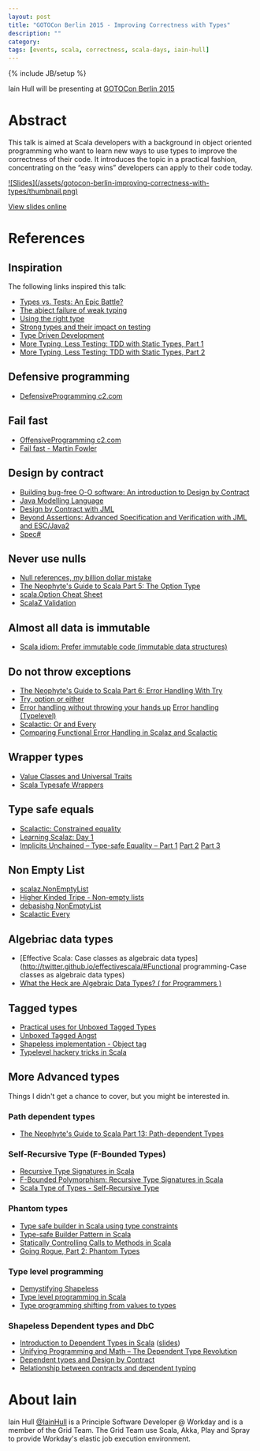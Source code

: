 ```yaml
---
layout: post
title: "GOTOCon Berlin 2015 - Improving Correctness with Types"
description: ""
category:
tags: [events, scala, correctness, scala-days, iain-hull]
---
```

{% include JB/setup %}

Iain Hull will be presenting at [GOTOCon Berlin 2015](http://gotocon.com/berlin-2015/speaker/Iain+Hull)

# Abstract

This talk is aimed at Scala developers with a background in object oriented programming who want to learn new ways to use types to improve the correctness of their code. It introduces the topic in a practical fashion, concentrating on the “easy wins” developers can apply to their code today.

<a href="http://www.slideshare.net/IainHull/improving-correctness-with-type-goto-con-berlin">
![Slides](/assets/gotocon-berlin-improving-correctness-with-types/thumbnail.png)
</a>

[View slides online](http://www.slideshare.net/IainHull/improving-correctness-with-type-goto-con-berlin)

# References

## Inspiration

The following links inspired this talk:

* [Types vs. Tests: An Epic Battle?](http://www.infoq.com/presentations/Types-Tests)
* [The abject failure of weak typing](http://techblog.realestate.com.au/the-abject-failure-of-weak-typing/)
* [Using the right type](http://like-a-boss.net/2014/05/11/using-the-right-type.html)
* [Strong types and their impact on testing](http://levinotik.com/strong-types-and-their-impact-on-testing/)
* [Type Driven Development](http://www.slideshare.net/mproch/booster-conf?next_slideshow=1)
* [More Typing, Less Testing: TDD with Static Types, Part 1](http://spin.atomicobject.com/2014/12/09/typed-language-tdd-part1/)
* [More Typing, Less Testing: TDD with Static Types, Part 2](http://spin.atomicobject.com/2014/12/10/typed-language-tdd-part2/)

<!--more-->

## Defensive programming

* [DefensiveProgramming c2.com](http://c2.com/cgi/wiki?DefensiveProgramming)

## Fail fast

* [OffensiveProgramming c2.com](http://c2.com/cgi/wiki?OffensiveProgramming)
* [Fail fast - Martin Fowler](http://www.martinfowler.com/ieeeSoftware/failFast.pdf)

## Design by contract

* [Building bug-free O-O software: An introduction to Design by Contract](https://archive.eiffel.com/doc/manuals/technology/contract/)
* [Java Modelling Language](http://www.eecs.ucf.edu/~leavens/JML/index.shtml)
* [Design by Contract with JML](http://www.jmlspecs.org/jmldbc.pdf)
* [Beyond Assertions: Advanced Specification and Verification with JML and ESC/Java2](http://www.eecs.ucf.edu/~leavens/JML/fmco.pdf)
* [Spec#](http://research.microsoft.com/apps/mobile/showpage.aspx?page=/en-us/projects/specsharp/)

## Never use nulls

* [Null references, my billion dollar mistake](http://www.infoq.com/presentations/Null-References-The-Billion-Dollar-Mistake-Tony-Hoare)
* [The Neophyte's Guide to Scala Part 5: The Option Type](http://danielwestheide.com/blog/2012/12/19/the-neophytes-guide-to-scala-part-5-the-option-type.html)
* [scala.Option Cheat Sheet](http://tonymorris.github.io/blog/posts/scalaoption-cheat-sheet/)
* [ScalaZ Validation](http://eed3si9n.com/learning-scalaz/Validation.html)

## Almost all data is immutable

* [Scala idiom: Prefer immutable code (immutable data structures)](http://alvinalexander.com/scala/scala-idiom-immutable-code-functional-programming-immutability)

## Do not throw exceptions

* [The Neophyte's Guide to Scala Part 6: Error Handling With Try](http://danielwestheide.com/blog/2012/12/26/the-neophytes-guide-to-scala-part-6-error-handling-with-try.html)
* [Try, option or either](http://blog.xebia.com/2015/02/18/try-option-or-either/)
* [Error handling without throwing your hands up](http://underscore.io/blog/posts/2015/02/13/error-handling-without-throwing-your-hands-up.html)
[Error handling (Typelevel)](http://typelevel.org/blog/2014/02/21/error-handling.html)
* [Scalactic: Or and Every](http://www.scalactic.org/user_guide/OrAndEvery)
* [Comparing Functional Error Handling in Scalaz and Scalactic](https://thenewcircle.com/s/post/1704/comparing_functional_error_handling_in_scalaz_and_scalactic)

## Wrapper types

* [Value Classes and Universal Traits](http://docs.scala-lang.org/overviews/core/value-classes.html)
* [Scala Typesafe Wrappers](http://workday.github.io/scala/2015/02/05/scala-typesafe-wrappers/)

## Type safe equals

* [Scalactic: Constrained equality](http://www.scalactic.org/user_guide/ConstrainedEquality)
* [Learning Scalaz: Day 1](http://eed3si9n.com/learning-scalaz-day1)
* [Implicits Unchained – Type-safe Equality – Part 1](http://hseeberger.github.io/blog/2013/05/30/implicits-unchained-type-safe-equality-part1/) [Part 2](http://hseeberger.github.io/blog/2013/05/31/implicits-unchained-type-safe-equality-part2/) [Part 3](http://hseeberger.github.io/blog/2013/06/01/implicits-unchained-type-safe-equality-part3/)

## Non Empty List

* [scalaz.NonEmptyList](http://docs.typelevel.org/api/scalaz/nightly/index.html#scalaz.NonEmptyList)
* [Higher Kinded Tripe - Non-empty lists](https://higherkindedtripe.wordpress.com/2012/03/10/non-empty-lists/)
* [debasishg NonEmptyList](https://twitter.com/debasishg/status/567369365977190402)
* [Scalactic Every](http://doc.scalatest.org/2.2.4/org/scalactic/Every.html)


## Algebriac data types

* [Effective Scala: Case classes as algebraic data types](http://twitter.github.io/effectivescala/#Functional programming-Case classes as algebraic data types)
* [What the Heck are Algebraic Data Types? ( for Programmers )](http://merrigrove.blogspot.de/2011/12/another-introduction-to-algebraic-data.html)

## Tagged types

*	[Practical uses for Unboxed Tagged Types](http://etorreborre.blogspot.ie/2011/11/practical-uses-for-unboxed-tagged-types.html)
*	[Unboxed Tagged Angst](http://noelwelsh.com/programming/2014/01/29/unboxed-tagged-angst/)
*	[Shapeless implementation - Object tag](https://github.com/milessabin/shapeless/blob/master/core/src/main/scala/shapeless/typeoperators.scala)
*	[Typelevel hackery tricks in Scala](http://www.folone.info/blog/Typelevel-Hackery/)


## More Advanced types

Things I didn't get a chance to cover, but you might be interested in.

###	Path dependent types

* [The Neophyte's Guide to Scala Part 13: Path-dependent Types](http://danielwestheide.com/blog/2013/02/13/the-neophytes-guide-to-scala-part-13-path-dependent-types.html)

### Self-Recursive Type (F-Bounded Types)

* [Recursive Type Signatures in Scala](http://blog.originate.com/blog/2014/02/27/types-inside-types-in-scala/)
* [F-Bounded Polymorphism: Recursive Type Signatures in Scala](https://thenewcircle.com/s/post/1717/f_bounded_polymorphism_marconi_lanna_video)
* [Scala Type of Types - Self-Recursive Type](http://ktoso.github.io/scala-types-of-types/#self-recursive-type)

###	Phantom types

* [Type safe builder in Scala using type constraints](http://www.tikalk.com/java/type-safe-builder-scala-using-type-constraints/)
* [Type-safe Builder Pattern in Scala](http://blog.rafaelferreira.net/2008/07/type-safe-builder-pattern-in-scala.html)
* [Statically Controlling Calls to Methods in Scala](http://www.blumenfeld-maso.com/2011/05/statically-controlling-calls-to-methods-in-scala/)
* [Going Rogue, Part 2: Phantom Types](http://engineering.foursquare.com/2011/01/31/going-rogue-part-2-phantom-types/)

### Type level programming

* [Demystifying Shapeless](http://www.slideshare.net/roeschinc/scala-bythebay)
* [Type level programming in Scala]( https://apocalisp.wordpress.com/2010/06/08/type-level-programming-in-scala/)
* [Type programming shifting from values to types]( http://proseand.co.nz/2014/02/17/type-programming-shifting-from-values-to-types/)

### Shapeless Dependent types and DbC

* [Introduction to Dependent Types in Scala](https://www.hakkalabs.co/articles/introduction-dependent-types-scala) ([slides](http://wheaties.github.io/Presentations/Scala-Dep-Types/dependent-types.html#/))
* [Unifying Programming and Math – The Dependent Type Revolution](http://spin.atomicobject.com/2012/11/11/unifying-programming-and-math-the-dependent-type-revolution/)
* [Dependent types and Design by Contract](https://groups.google.com/forum/#!topic/shapeless-dev/noxeeUVIgv8)
* [Relationship between contracts and dependent typing](http://cstheory.stackexchange.com/questions/5228/relationship-between-contracts-and-dependent-typing)

# About Iain

Iain Hull [@IainHull](http://twitter.com/IainHull) is a
Principle Software Developer @ Workday and is a member of the Grid Team.
The Grid Team use Scala, Akka, Play and Spray to provide Workday's elastic job
execution environment.
